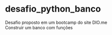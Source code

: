 # desafio_python_banco
Desafio proposto em um bootcamp do site DIO.me
<br/>Construir um banco com funções
